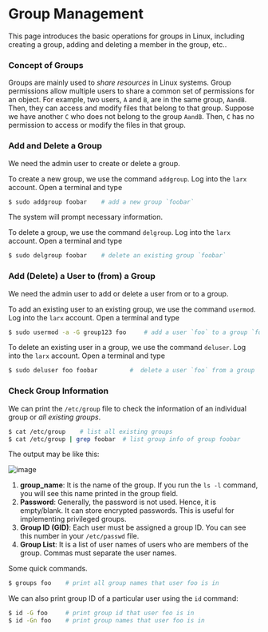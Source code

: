 # Group Management 

This page introduces the basic operations for groups in Linux, including creating a group, adding and deleting a member in the group, etc..


### Concept of Groups

Groups are mainly used to *share resources* in Linux systems. Group permissions allow multiple users to share a common set of permissions for an object. For example, two users, `A` and `B`, are in the same group, `AandB`. Then, they can access and modify files that belong to that group. Suppose we have another `C` who does not belong to the group `AandB`. Then, `C` has no permission to access or modify the files in that group.



### Add and Delete a Group 

We need the admin user to create or delete a group.

To create a new group, we use the command `addgroup`. Log into the `larx` account. Open a terminal and type

```bash
$ sudo addgroup foobar    # add a new group `foobar`
```

The system will prompt necessary information.

To delete a group, we use the command `delgroup`. Log into the `larx` account. Open a terminal and type

```bash
$ sudo delgroup foobar    # delete an existing group `foobar`
```


### Add (Delete) a User to (from) a Group

We need the admin user to add or delete a user from or to a group. 

To add an existing user to an existing group, we use the command `usermod`. Log into the `larx` account. Open a terminal and type

```bash
$ sudo usermod -a -G group123 foo     # add a user `foo` to a group `foobar`
```

To delete an existing user in a group, we use the command `deluser`. Log into the `larx` account. Open a terminal and type

```bash
$ sudo deluser foo foobar         #  delete a user `foo` from a group `foobar`
```


### Check Group Information
We can print the `/etc/group` file to check the information of an individual group or *all existing groups*.

```bash
$ cat /etc/group	# list all existing groups
$ cat /etc/group | grep foobar 	# list group info of group foobar
```

The output may be like this:

![image](https://www.cyberciti.biz/media/new/faq/2006/02/etc_group_file.jpg)

1. **group_name**: It is the name of the group. If you run the `ls -l` command, you will see this name printed in the group field.
2. **Password**: Generally, the password is not used. Hence, it is empty/blank. It can store encrypted passwords. This is useful for implementing privileged groups.
3. **Group ID (GID)**: Each user must be assigned a group ID. You can see this number in your `/etc/passwd` file.
4. **Group List**: It is a list of user names of users who are members of the group. Commas must separate the user names.



Some quick commands.

``` bash
$ groups foo 	# print all group names that user foo is in
```

We can also print group ID of a particular user using the `id` command:

```bash
$ id -G foo 	# print group id that user foo is in
$ id -Gn foo 	# print group names that user foo is in
```

